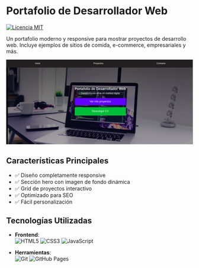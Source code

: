 # Portafolio de Desarrollador Web

[![Licencia MIT](https://img.shields.io/badge/Licencia-MIT-blue.svg)](LICENSE)

Un portafolio moderno y responsive para mostrar proyectos de desarrollo web. Incluye ejemplos de sitios de comida, e-commerce, empresariales y más.

![Captura de pantalla del portafolio](/img/screenshot.png)

## Características Principales

- ✅ Diseño completamente responsive
- ✅ Sección hero con imagen de fondo dinámica
- ✅ Grid de proyectos interactivo
- ✅ Optimizado para SEO
- ✅ Fácil personalización

## Tecnologías Utilizadas

- **Frontend**:  
  ![HTML5](https://img.shields.io/badge/HTML5-E34F26?style=flat&logo=html5&logoColor=white)
  ![CSS3](https://img.shields.io/badge/CSS3-1572B6?style=flat&logo=css3&logoColor=white)
  ![JavaScript](https://img.shields.io/badge/JavaScript-F7DF1E?style=flat&logo=javascript&logoColor=black)

- **Herramientas**:  
  ![Git](https://img.shields.io/badge/Git-F05032?style=flat&logo=git&logoColor=white)
  ![GitHub Pages](https://img.shields.io/badge/GitHub_Pages-222222?style=flat&logo=githubpages&logoColor=white)